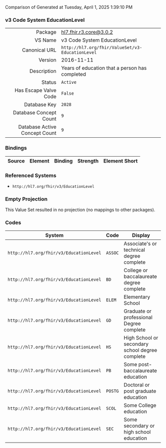 Comparison of 
Generated at Tuesday, April 1, 2025 1:39:10 PM

### v3 Code System EducationLevel

|      |     |
| ---: | --- |
| Package | hl7.fhir.r3.core@3.0.2 |
| VS Name | v3 Code System EducationLevel |
| Canonical URL | `http://hl7.org/fhir/ValueSet/v3-EducationLevel` |
| Version | 2016-11-11 |
| Description | Years of education that a person has completed |
| Status | `Active` |
| Has Escape Valve Code | `False` |
| Database Key | `2028` |
| Database Concept Count | `9` |
| Database Active Concept Count | `9` |
### Bindings

| Source | Element | Binding | Strength | Element Short |
| ------ | ------- | ------- | -------- | ------------- |

### Referenced Systems

* `http://hl7.org/fhir/v3/EducationLevel`
### Empty Projection

This Value Set resulted in no projection (no mappings to other packages).

### Codes

| System | Code | Display |
| ------ | ---- | ------- |
| `http://hl7.org/fhir/v3/EducationLevel` | `ASSOC` | Associate's or technical degree complete |
| `http://hl7.org/fhir/v3/EducationLevel` | `BD` | College or baccalaureate degree complete |
| `http://hl7.org/fhir/v3/EducationLevel` | `ELEM` | Elementary School |
| `http://hl7.org/fhir/v3/EducationLevel` | `GD` | Graduate or professional Degree complete |
| `http://hl7.org/fhir/v3/EducationLevel` | `HS` | High School or secondary school degree complete |
| `http://hl7.org/fhir/v3/EducationLevel` | `PB` | Some post-baccalaureate education |
| `http://hl7.org/fhir/v3/EducationLevel` | `POSTG` | Doctoral or post graduate education |
| `http://hl7.org/fhir/v3/EducationLevel` | `SCOL` | Some College education |
| `http://hl7.org/fhir/v3/EducationLevel` | `SEC` | Some secondary or high school education |
